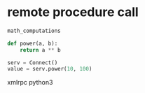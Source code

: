 # remote procedure call




```python
math_computations 

def power(a, b):
    return a ** b

```


```python
serv = Connect()
value = serv.power(10, 100)
```

xmlrpc python3